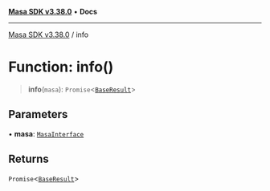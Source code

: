 [**Masa SDK v3.38.0**](../README.md) • **Docs**

***

[Masa SDK v3.38.0](../globals.md) / info

# Function: info()

> **info**(`masa`): `Promise`\<[`BaseResult`](../interfaces/BaseResult.md)\>

## Parameters

• **masa**: [`MasaInterface`](../interfaces/MasaInterface.md)

## Returns

`Promise`\<[`BaseResult`](../interfaces/BaseResult.md)\>
